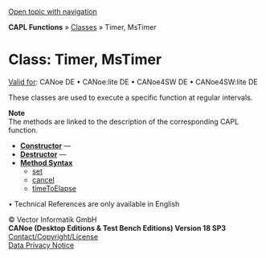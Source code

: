 [Open topic with navigation](../../../../CANoeDEFamily.htm#Topics/CAPLFunctions/ObjectOrientedProg/CAPLfunctionsOOPTimer.md)

**CAPL Functions** » [Classes](CAPLfunctionsOOPClassesObjects.md) » Timer, MsTimer

# Class: Timer, MsTimer

[Valid for](../../Shared/FeatureAvailability.md): CANoe DE • CANoe:lite DE • CANoe4SW DE • CANoe4SW:lite DE

These classes are used to execute a specific function at regular intervals.

**Note**  
The methods are linked to the description of the corresponding CAPL function.

- **[Constructor](../../Shared/CAPL/General/ClassesAndObjects.md)** —  
- **[Destructor](../../Shared/CAPL/General/ClassesAndObjects.md)** —  
- **[Method Syntax](../../Shared/CAPL/General/ClassesAndObjects.md)**  
  - [set](../Other/Functions/CAPLfunctionSetTimer.md)
  - [cancel](../Other/Functions/CAPLfunctionCancelTimer.md)
  - [timeToElapse](../Other/Functions/CAPLfunctionTimeToElapse.md)

• Technical References are only available in English

© Vector Informatik GmbH  
**CANoe (Desktop Editions & Test Bench Editions) Version 18 SP3**  
[Contact/Copyright/License](../../Shared/ContactCopyrightLicense.md)  
[Data Privacy Notice](https://www.vector.com/int/en/company/get-info/privacy-policy/)